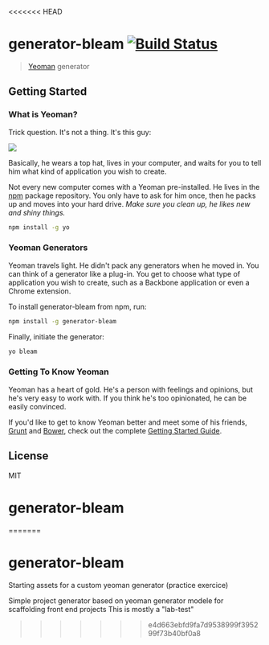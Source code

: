 <<<<<<< HEAD
# generator-bleam [![Build Status](https://secure.travis-ci.org/bleams/generator-bleam.png?branch=master)](https://travis-ci.org/bleams/generator-bleam)

> [Yeoman](http://yeoman.io) generator


## Getting Started

### What is Yeoman?

Trick question. It's not a thing. It's this guy:

![](http://i.imgur.com/JHaAlBJ.png)

Basically, he wears a top hat, lives in your computer, and waits for you to tell him what kind of application you wish to create.

Not every new computer comes with a Yeoman pre-installed. He lives in the [npm](https://npmjs.org) package repository. You only have to ask for him once, then he packs up and moves into your hard drive. *Make sure you clean up, he likes new and shiny things.*

```bash
npm install -g yo
```

### Yeoman Generators

Yeoman travels light. He didn't pack any generators when he moved in. You can think of a generator like a plug-in. You get to choose what type of application you wish to create, such as a Backbone application or even a Chrome extension.

To install generator-bleam from npm, run:

```bash
npm install -g generator-bleam
```

Finally, initiate the generator:

```bash
yo bleam
```

### Getting To Know Yeoman

Yeoman has a heart of gold. He's a person with feelings and opinions, but he's very easy to work with. If you think he's too opinionated, he can be easily convinced.

If you'd like to get to know Yeoman better and meet some of his friends, [Grunt](http://gruntjs.com) and [Bower](http://bower.io), check out the complete [Getting Started Guide](https://github.com/yeoman/yeoman/wiki/Getting-Started).


## License

MIT
# generator-bleam
=======
# generator-bleam
Starting assets for a custom yeoman generator (practice exercice)

Simple project generator based on yeoman generator modele for scaffolding front end projects
This is mostly a "lab-test"
>>>>>>> e4d663ebfd9fa7d9538999f395299f73b40bf0a8
